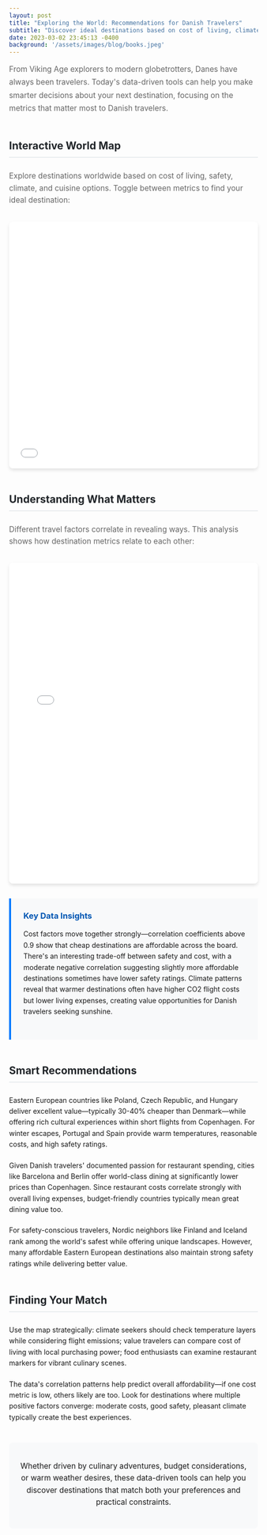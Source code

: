 ```yaml
---
layout: post
title: "Exploring the World: Recommendations for Danish Travelers"
subtitle: "Discover ideal destinations based on cost of living, climate, safety, and more using our interactive global map."
date: 2023-03-02 23:45:13 -0400
background: '/assets/images/blog/books.jpeg'
---
```


<div class="intro-section">
From Viking Age explorers to modern globetrotters, Danes have always been travelers. Today's data-driven tools can help you make smarter decisions about your next destination, focusing on the metrics that matter most to Danish travelers.
</div>

## Interactive World Map

<p class="lead">Explore destinations worldwide based on cost of living, safety, climate, and cuisine options. Toggle between metrics to find your ideal destination:</p>

<div class="map-container">
<iframe src="/assets/global_cost_of_living_map.html" width="100%" height="500px" frameborder="0"></iframe>  
</div>

## Understanding What Matters

<p class="lead">Different travel factors correlate in revealing ways. This analysis shows how destination metrics relate to each other:</p>

<div class="chart-container">
  <iframe src="/assets/correlation_heatmap.html" 
          width="100%" 
          height="650px" 
          frameborder="0" 
          style="min-height: 500px; max-width: 100%;"></iframe>  
</div>

<div class="insight-box">
<h3>Key Data Insights</h3>
<p>Cost factors move together strongly—correlation coefficients above 0.9 show that cheap destinations are affordable across the board. There's an interesting trade-off between safety and cost, with a moderate negative correlation suggesting slightly more affordable destinations sometimes have lower safety ratings. Climate patterns reveal that warmer destinations often have higher CO2 flight costs but lower living expenses, creating value opportunities for Danish travelers seeking sunshine.</p>
</div>

## Smart Recommendations

Eastern European countries like Poland, Czech Republic, and Hungary deliver excellent value—typically 30-40% cheaper than Denmark—while offering rich cultural experiences within short flights from Copenhagen. For winter escapes, Portugal and Spain provide warm temperatures, reasonable costs, and high safety ratings.

Given Danish travelers' documented passion for restaurant spending, cities like Barcelona and Berlin offer world-class dining at significantly lower prices than Copenhagen. Since restaurant costs correlate strongly with overall living expenses, budget-friendly countries typically mean great dining value too.

For safety-conscious travelers, Nordic neighbors like Finland and Iceland rank among the world's safest while offering unique landscapes. However, many affordable Eastern European destinations also maintain strong safety ratings while delivering better value.

## Finding Your Match

Use the map strategically: climate seekers should check temperature layers while considering flight emissions; value travelers can compare cost of living with local purchasing power; food enthusiasts can examine restaurant markers for vibrant culinary scenes.

The data's correlation patterns help predict overall affordability—if one cost metric is low, others likely are too. Look for destinations where multiple positive factors converge: moderate costs, good safety, pleasant climate typically create the best experiences.

<div class="conclusion">
<p>Whether driven by culinary adventures, budget considerations, or warm weather desires, these data-driven tools can help you discover destinations that match both your preferences and practical constraints.</p>
</div>

<style>
.intro-section {
    font-size: 1.1em;
    line-height: 1.7;
    color: #666;
    margin-bottom: 30px;
}

.lead {
    font-size: 1.1em;
    font-weight: 400;
    color: #666;
    margin-bottom: 20px;
    line-height: 1.6;
}

.map-container, .chart-container {
    margin: 30px 0;
    box-shadow: 0 4px 6px rgba(0,0,0,0.1);
    border-radius: 8px;
    overflow: hidden;
}

.insight-box {
    background-color: #f8f9fa;
    border-left: 4px solid #007bff;
    padding: 25px;
    margin: 30px 0;
}

.insight-box h3 {
    color: #0056b3;
    margin-top: 0;
}

.conclusion {
    text-align: center;
    font-size: 1.1em;
    margin-top: 40px;
    padding: 20px;
    background-color: #f8f9fa;
    border-radius: 8px;
    line-height: 1.6;
}

h2 {
    margin-top: 50px;
    margin-bottom: 25px;
    color: #212529;
    border-bottom: 2px solid #e9ecef;
    padding-bottom: 10px;
}

h3 {
    margin-top: 30px;
    color: #495057;
}

p {
    line-height: 1.6;
    margin-bottom: 20px;
}
</style>
